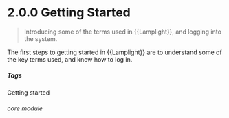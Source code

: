 # 2.0.0 Getting Started

> Introducing some of the terms used in {{Lamplight}}, and logging into the system. 

The first steps to getting started in {{Lamplight}} are to understand some of the key terms used, and know how to log in. 


##### Tags
Getting started
 

###### core module

